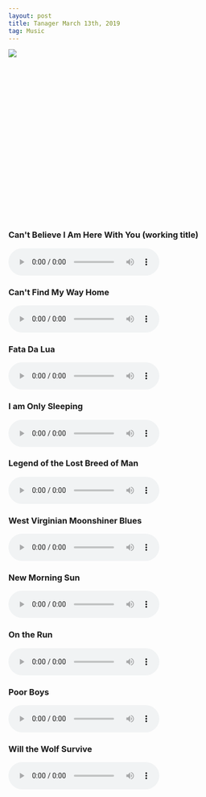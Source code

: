 ```yaml
---
layout: post
title: Tanager March 13th, 2019
tag: Music
---
```


<div style="height:335px;width:500px">
  	<img src="/public/bgt.jpg">
</div>

### Can't Believe I Am Here With You (working title)
<audio src="/music_files/20190313/cant_believe_i_am_here_with_you.mp3" controls preload></audio>
### Can't Find My Way Home
<audio src="/music_files/20190313/cant_find_my_way_home.mp3" controls preload></audio>
### Fata Da Lua
<audio src="/music_files/20190313/fata_da_lua.mp3" controls preload></audio>
### I am Only Sleeping
<audio src="/music_files/20190313/i_am_only_sleeping.mp3" controls preload></audio>
### Legend of the Lost Breed of Man
<audio src="/music_files/20190313/legend.mp3" controls preload></audio>
### West Virginian Moonshiner Blues
<audio src="/music_files/20190313/moonshine_blues.mp3" controls preload></audio>
### New Morning Sun
<audio src="/music_files/20190313/new_morning_sun.mp3" controls preload></audio>
### On the Run
<audio src="/music_files/20190313/on_the_run.mp3" controls preload></audio>
### Poor Boys
<audio src="/music_files/20190313/poor_boys.mp3" controls preload></audio>
### Will the Wolf Survive
<audio src="/music_files/20190313/will_the_wolf_survive.mp3" controls preload></audio>
